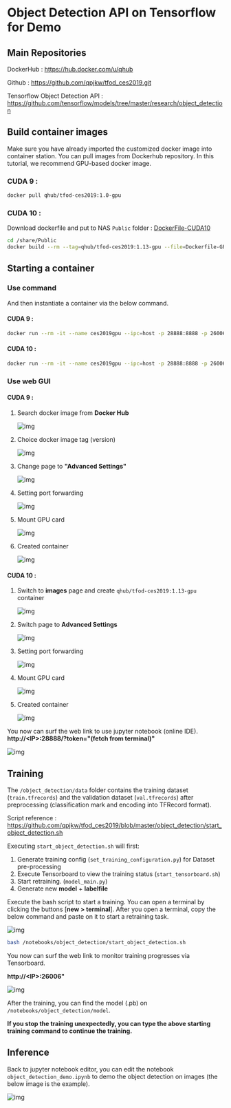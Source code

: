 # Object Detection API on Tensorflow for Demo

## Main Repositories

DockerHub : <https://hub.docker.com/u/qhub> 

Github : <https://github.com/qpjkw/tfod_ces2019.git>

Tensorflow Object Detection API : <https://github.com/tensorflow/models/tree/master/research/object_detection>

## Build container images

Make sure you have already imported the customized docker image into container station. You can pull images from Dockerhub repository. In this tutorial, we recommend GPU-based docker image.

### CUDA 9 :
```bash
docker pull qhub/tfod-ces2019:1.0-gpu
```

### CUDA 10  :
Download dockerfile and put to NAS `Public` folder  :  [DockerFile-CUDA10](DockerFile-CUDA10/Dockerfile-GPU)

```bash
cd /share/Public
docker build --rm --tag=qhub/tfod-ces2019:1.13-gpu --file=Dockerfile-GPU .
```

## Starting a container
### Use command
And then instantiate a container via the below command.

#### CUDA 9 : 

```bash
docker run --rm -it --name ces2019gpu --ipc=host -p 28888:8888 -p 26006:6006 --device /dev/nvidia0:/dev/nvidia0 --device /dev/nvidiactl:/dev/nvidiactl --device /dev/nvidia-uvm:/dev/nvidia-uvm -v /share/CACHEDEV1_DATA/.qpkg/NVIDIA_GPU_DRV/usr/:/usr/local/nvidia qhub/tfod-ces2019:1.0-gpu
```

#### CUDA 10 :

```bash
docker run --rm -it --name ces2019gpu --ipc=host -p 28888:8888 -p 26006:6006 --device /dev/nvidia0:/dev/nvidia0 --device /dev/nvidiactl:/dev/nvidiactl --device /dev/nvidia-uvm:/dev/nvidia-uvm -v /share/CACHEDEV1_DATA/.qpkg/NVIDIA_GPU_DRV/usr/:/usr/local/nvidia qhub/tfod-ces2019:1.13-gpu
```

### Use web GUI

#### CUDA 9 : 

1. Search docker image from **Docker Hub**

	![img](assets/create1.png)

2. Choice docker image tag (version)

	![img](assets/create2.png)

3. Change page to **"Advanced Settings"**

	![img](assets/1554263479070.png)

4. Setting port forwarding

	![img](assets/1554185645293.png)

5. Mount GPU card

	![img](assets/1554185653289.png)

6. Created container

	![img](assets/1554185660272.png)

#### CUDA 10 : 

1. Switch to **images** page and create `qhub/tfod-ces2019:1.13-gpu` container

	![img](assets/1554263420930.png)

2. Switch page to **Advanced Settings**

	![img](assets/1554263479070.png)

3. Setting port forwarding

	![img](assets/1554185645293.png)

4. Mount GPU card

	![img](assets/1554185653289.png)

5. Created container

	![img](assets/1554263539719.png)

You now can surf the web link to use jupyter notebook (online IDE). 
**http://\<IP\>:28888/?token="(fetch from terminal)"**

![img](assets/1554185702100.png)


## Training

The `/object_detection/data` folder contains the training dataset (`train.tfrecords`) and the validation dataset (`val.tfrecords`) after preprocessing (classification mark and encoding into TFRecord format).

Script reference : <https://github.com/qpjkw/tfod_ces2019/blob/master/object_detection/start_object_detection.sh>

Executing `start_object_detection.sh` will first:
1. Generate training config (`set_training_configuration.py`) for Dataset pre-processing
2. Execute Tensorboard to view the training status (`start_tensorboard.sh`)
3. Start retraining. (`model_main.py`)
4. Generate new **model** + **labelfile**

Execute the bash script to start a training. 
You can open a terminal by clicking the buttons [**new > terminal**].
After you open a terminal, copy the below command and paste on it to start a retraining task.

![img](assets/start_a_terminal.png)

```bash
bash /notebooks/object_detection/start_object_detection.sh
```

You now can surf the web link to monitor training progresses via Tensorboard.

**http://\<IP\>:26006"**

![img](assets/training.png)

After the training, you can find the model (.pb) on `/notebooks/object_detection/model`.

**If you stop the training unexpectedly, you can type the above starting training command to continue the training.**

## Inference

Back to jupyter notebook editor, you can edit the notebook `object_detection_demo.ipynb` to demo the object detection on images (the below image is the example).

![img](assets/inference.png)
